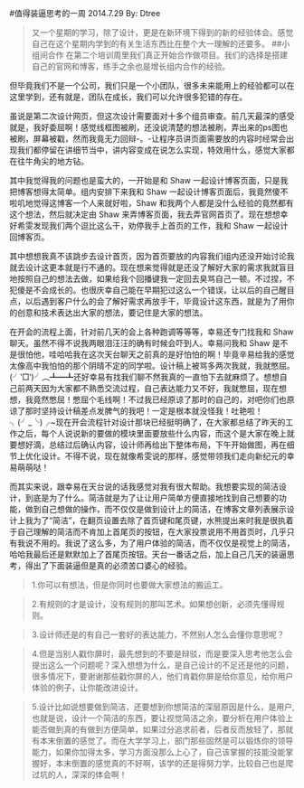 #值得装逼思考的一周 
                                    2014.7.29        By: Dtree
>又一个星期的学习，除了设计，更是在新环境下得到的新的经验体会。感觉自己在这个星期内学到的有关生活东西比在整个大一理解的还要多。
##小组间合作
在第二个培训周里我们真正开始合作做项目。我们的选择是搭建自己的官网和博客，练手之余也是增长组内合作的经验。

但毕竟我们不是一个公司，我们只是一个小团队，很多未来能用上的经验都可以在这里学到，还有就是，团队在成长，我们可以允许很多犯错的存在。

虽说是第二次设计网页，但这次设计需要面对十多个组员审查。前几天最深的感受就是，我好委屈啊！感觉线框图被刷，还没说清楚的想法被刷，弄出来的ps图也被刷，屏幕被戳，然而我竟无力回辩-。-让程序员讲页面需要放的内容时经常会出现我们都停留在讲细节当中，讲内容变成在说怎么实现，特效用什么，感觉大家都在往牛角尖的地方钻。

其中我觉得我的问题也是蛮大的，一开始是和 Shaw 一起设计博客页面，只是我把博客想得太简单。组内安排下来我和 Shaw 一起设计博客页面后，我竟然傻不啦叽地觉得这博客一个人来就好啦，Shaw 和我两个人都是没什么经验的竟然都有这个想法，然后就决定由 Shaw 来弄博客页面，我去弄官网首页了。现在想想幸好希雯发现我们两个逗比这么干，劝停我手上首页的工作，我和 Shaw 一起设计回博客页。

其中想想我真不该跳步去设计首页，因为首页要放的内容我们组内还没开始讨论我就去设计这更本就是行不通的。现在想来觉得就是还没了解好大家的需求我就盲目地按照自己的想法去做，如果给我个回播键我一定回去臭骂自己一顿。不过捏，不犯傻是不会成长的。也很庆幸自己能在早期犯过这么一个错误，让以后的自己醒目点，以后遇到客户什么的会了解好需求再放手干，毕竟设计这东西，就是为了用你的创意和技术表达出大家的想法，要记住是大家的想法。

在开会的流程上面，针对前几天的会上各种跑调等等等，幸易还专门找我和 Shaw 聊天。虽然不得不说我两眼泪汪汪的确有时候会吓到人。幸易问我和 Shaw 是不是很怕他，哇哈哈我在这次天台聊天之前真的是好怕怕的啊！毕竟辛易给我的感觉太像高中我怕怕的那个阴晴不定的同学啦。设计稿上被骂多两次我就，我就憋屈。(╯‵□′)╯︵┻━┻还好幸易有找我们聊不然我真的一直怕下去就麻烦了。想想自己前两天因为大家都不熟悉交流过程，自己表达能力又不好，我就憋屈，现在想想，我竟然憋屈！憋屈个毛线啊！不过我已经原谅了那时的自己的，对吧你们也原谅了那时坚持设计稿差点发脾气的我吧！一定是根本就没怪我！吐艳啦！╮(╯_╰)╭~现在开会流程针对设计那块已经挺明确了，在大家都总结了昨天的工作之后，每个人说说新的要做的模块里面要放些什么内容，而这个是大家在晚上就要想好滴，总结过后确认内容，设计师再给出下整体布局，下午开始做图，再在细节上优化设计。不得不说，现在就像希雯说的那样，感觉带领我们走向新纪元的幸易萌萌哒！

而其实来说，跟幸易在天台说的话我感觉对我有很大帮助。我想要实现的简洁设计，到底是为了什么。简洁就是为了让让用户简单方便直接地找到自己想要的功能，做到自己想做的操作，而不仅仅是做到设计上的简洁，在博客文章列表展示设计上我为了“简洁”，在翻页设置去除了首页键和尾页键，水熊提出来时我是很执着于自己理解的简洁而不肯加上首尾页的按钮，在大家投票说用不用首页时，几乎只有我说不用的。我说了这么多，为了用户体验的简洁，而不仅仅是视觉上的简洁，哈哈我最后还是默默加上了首尾页按钮。天台一番话之后，加上自己几天的装逼思考，得出了下面装逼但是真的必须苦口婆心的经验。
>1.你可以有想法，但是你同时也要做大家想法的搬运工。              

>2.有规则的才是设计，没有规则的那叫艺术。如果想创新，必须先懂得规则。

>3.设计师还是的有自己一套好的表达能力，不然别人怎么会懂你意思呢？
 
>4.但是当别人戳你屏时，最先想到的不要是辩驳，而是要深入思考他怎么会提出这么一个问题呢？深入想想为什么，是自己设计的不足还是他的问题，很多情况下，要谢谢那些戳你屏的人，他们肯戳你屏是给你意见，给你用户体验的例子，让你能改进设计。

>5.设计比如说想要做到简洁，还要想到你想简洁的深层原因是什么，是用户,也就是说，设计一个简洁的东西，要让视觉简洁之余，要分析在用户体验上能否做到真的有做到方便简单，如果过分追求前者，后者反而放轻了，那就有本末倒置的感觉了。而在大学学习上，部门那些固然是可以锻炼你的领导能力，如果你加得太多，学习方面没那么上心了，自己该掌握的技能没能掌握好，本末倒置的感觉真的不好啊，该学的还是得努力学，比较自己也是爬过坑的人，深深的体会啊！

